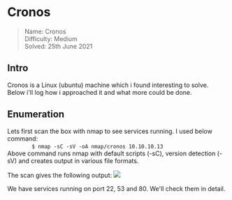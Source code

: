 # Cronos
> Name: Cronos<br/>
> Difficulty: Medium<br/>
> Solved: 25th June 2021<br/>

## Intro
Cronos is a Linux (ubuntu) machine which i found interesting to solve. Below i'll log how i approached it and what more could be done.

## Enumeration
Lets first scan the box with nmap to see services running. I used below command:<br/>
    `$ nmap -sC -sV -oA nmap/cronos 10.10.10.13`<br/>
Above command runs nmap with default scripts (-sC), version detection (-sV) and creates output in various file formats.
<br/>

The scan gives the following output:
![](./images/cronos_nmap)

We have services running on port 22, 53 and 80. We'll check them in detail.

